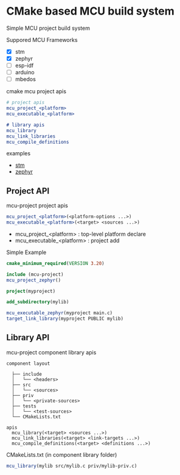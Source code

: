 # CMake based MCU build system

Simple MCU project build system

Suppored MCU Frameworks
- [X] stm
- [X] zephyr
- [ ] esp-idf
- [ ] arduino
- [ ] mbedos

cmake mcu project apis
```cmake
# project apis
mcu_project_<platform>
mcu_executable_<platform>

# library apis
mcu_library
mcu_link_libraries
mcu_compile_definitions
```

examples
- [stm](./examples/stm-app/)
- [zephyr](./examples/zephyr-app/)


## Project API

mcu-project project apis

```cmake
mcu_project_<platform>(<platform-options ...>)
mcu_executable_<platform>(<target> <sources ...>)
```

- mcu_project_\<platform\> : top-level platform declare
- mcu_executable_\<platform\> : project add


Simple Example
```cmake
cmake_minimum_required(VERSION 3.20)

include (mcu-project)
mcu_project_zephyr()

project(myproject)

add_subdirectory(mylib)

mcu_executable_zephyr(myproject main.c)
target_link_library(myproject PUBLIC mylib)

```
## Library API

mcu-project component library apis

```
component layout

  ├── include
  │   └── <headers>
  ├── src
  │   └── <sources>
  ├── priv
  │   └── <private-sources>
  ├── tests
  │   └── <test-sources>
  └── CMakeLists.txt

apis
  mcu_library(<target> <sources ...>)
  mcu_link_libraries(<target> <link-targets ...>)
  mcu_compile_definitions(<target> <definitions ...>)

```

CMakeLists.txt (in component library folder)
```cmake
mcu_library(mylib src/mylib.c priv/mylib-priv.c)
```

